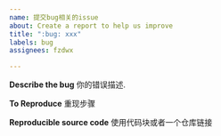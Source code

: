 ```yaml
---
name: 提交bug相关的issue
about: Create a report to help us improve
title: ":bug: xxx"
labels: bug
assignees: fzdwx

---
```


**Describe the bug**
你的错误描述.

**To Reproduce**
重现步骤

**Reproducible source code**
使用代码块或者一个仓库链接
